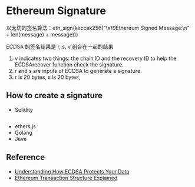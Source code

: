 # Ethereum Signature

以太坊的签名算法：eth_sign(keccak256("\x19Ethereum Signed Message:\n" + len(message) + message)))

ECDSA 的签名结果是 r, s, v 组合在一起的结果

1. v indicates two things: the chain ID and the recovery ID to help the ECDSArecover function check the signature.
2. r and s are inputs of ECDSA to generate a signature.
3. r is 20 bytes, s is 20 bytes,

## How to create a signature

- Solidity

```solidity

```
  
- ethers.js
- Golang
- Java

## Reference

- [Understanding How ECDSA Protects Your Data](https://www.instructables.com/Understanding-how-ECDSA-protects-your-data/)
- [Ethereum Transaction Structure Explained](https://medium.com/@eiki1212/ethereum-transaction-structure-explained-aa5a94182ad6)
